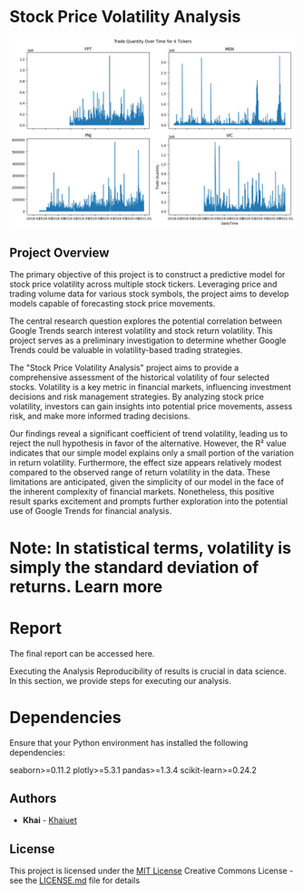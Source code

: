 # Stock Price Volatility Analysis

![Stock Price Volatility Analysis](Screenshot/6.png)
## Project Overview

The primary objective of this project is to construct a predictive model for stock price volatility across multiple stock tickers. Leveraging price and trading volume data for various stock symbols, the project aims to develop models capable of forecasting stock price movements.

The central research question explores the potential correlation between Google Trends search interest volatility and stock return volatility. This project serves as a preliminary investigation to determine whether Google Trends could be valuable in volatility-based trading strategies.

The "Stock Price Volatility Analysis" project aims to provide a comprehensive assessment of the historical volatility of four selected stocks. Volatility is a key metric in financial markets, influencing investment decisions and risk management strategies. By analyzing stock price volatility, investors can gain insights into potential price movements, assess risk, and make more informed trading decisions.

Our findings reveal a significant coefficient of trend volatility, leading us to reject the null hypothesis in favor of the alternative. However, the R² value indicates that our simple model explains only a small portion of the variation in return volatility. Furthermore, the effect size appears relatively modest compared to the observed range of return volatility in the data. These limitations are anticipated, given the simplicity of our model in the face of the inherent complexity of financial markets. Nonetheless, this positive result sparks excitement and prompts further exploration into the potential use of Google Trends for financial analysis.

# Note: In statistical terms, volatility is simply the standard deviation of returns. Learn more

# Report
The final report can be accessed here.

Executing the Analysis
Reproducibility of results is crucial in data science. In this section, we provide steps for executing our analysis.

# Dependencies
Ensure that your Python environment has installed the following dependencies:

seaborn>=0.11.2
plotly>=5.3.1
pandas>=1.3.4
scikit-learn>=0.24.2


## Authors

  - **Khai** -
    [Khaiuet](https://github.com/Khaiuet)


## License

This project is licensed under the [MIT License](LICENSE.md)
Creative Commons License - see the [LICENSE.md](LICENSE.md) file for
details

